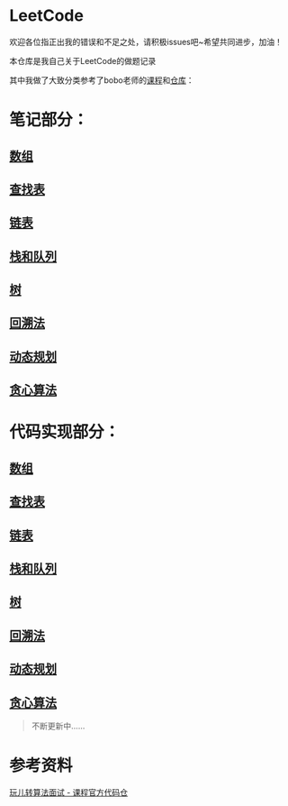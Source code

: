 # LeetCode
欢迎各位指正出我的错误和不足之处，请积极issues吧~希望共同进步，加油！

本仓库是我自己关于LeetCode的做题记录


其中我做了大致分类参考了bobo老师的[课程](https://coding.imooc.com/class/82.html)和[仓库](https://github.com/liuyubobobo/Play-with-Algorithm-Interview)：

# 笔记部分：
## [数组](https://github.com/IvanLu1024/LeetCode/blob/master/notes/array.md)
## [查找表](https://github.com/IvanLu1024/LeetCode/blob/master/notes/findTable.md)
## [链表](https://github.com/IvanLu1024/LeetCode/blob/master/notes/array.md)
## [栈和队列](https://github.com/IvanLu1024/LeetCode/blob/master/notes/stack&queue.md)
## [树](https://github.com/IvanLu1024/LeetCode/blob/master/notes/tree.md)
## [回溯法](https://github.com/IvanLu1024/LeetCode/blob/master/notes/backTrack.md)
## [动态规划](https://github.com/IvanLu1024/LeetCode/blob/master/notes/dp.md)
## [贪心算法](https://github.com/IvanLu1024/LeetCode/blob/master/notes/greedy.md)




# 代码实现部分：
## [数组](https://github.com/IvanLu1024/LeetCode/tree/master/src/array)
## [查找表](https://github.com/IvanLu1024/LeetCode/tree/master/src/find)
## [链表](https://github.com/IvanLu1024/LeetCode/tree/master/src/linkedList)
## [栈和队列](https://github.com/IvanLu1024/LeetCode/tree/master/src/stackAndQueue)
## [树](https://github.com/IvanLu1024/LeetCode/tree/master/src/tree)
## [回溯法](https://github.com/IvanLu1024/LeetCode/tree/master/src/backTrack)
## [动态规划](https://github.com/IvanLu1024/LeetCode/tree/master/src/dp)
## [贪心算法](https://github.com/IvanLu1024/LeetCode/tree/master/src/greedy)

 

>不断更新中……
# 参考资料
[玩儿转算法面试 - 课程官方代码仓](https://github.com/liuyubobobo/Play-with-Algorithm-Interview)

